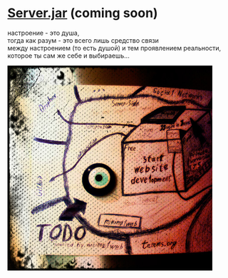 # [Server.jar](https://vimeo.com/77703019) (coming soon)

настроение - это душа,  
тогда как разум - это всего лишь средство связи  
между настроением (то есть душой) и тем проявлением реальности,  
которое ты сам же себе и выбираешь...

[<img src="/terems-org.jpg" style="max-width:100%" title="The Floor Is Jelly">](webz-war.md)
